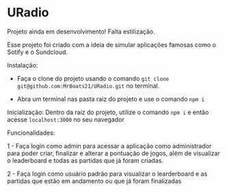 <h1>URadio</h1>

Projeto ainda em desenvolvimento! Falta estilização.

Esse projeto foi criado com a ideia de simular aplicações famosas como o Sotify e o Sundcloud. 

Instalação:  

- Faça o clone do projeto usando o comando `git clone git@github.com:MrBoats21/URadio.git` no terminal.

- Abra um terminal nas pasta raiz do projeto e use o comando `npm i`

Inicialização:
  Dentro da raiz do projeto, utilize o comando `npm i` e então acesse `localhost:3000` no seu navegador
  

Funcionalidades:

1 - Faça login como admin para acessar a aplicação como administrador para poder criar, finalizar e alterar a pontuação de jogos, além de visualizar o leaderboard e todas as partidas que já foram criadas.

2 - Faça login como usuário padrão para visualizar o learderboard e as partidas que estão em andamento ou que já foram finalizadas  
